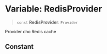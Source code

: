 # Variable: RedisProvider

> `const` **RedisProvider**: `Provider`

Provider cho Redis cache

## Constant
